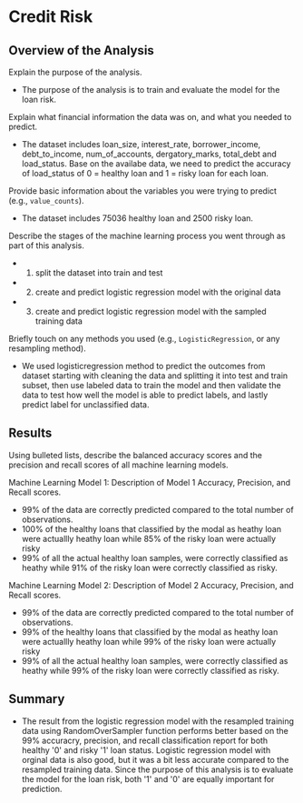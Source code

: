 # Credit Risk

## Overview of the Analysis

Explain the purpose of the analysis.
* The purpose of the analysis is to train and evaluate the model for the loan risk. 

Explain what financial information the data was on, and what you needed to predict.
* The dataset includes loan_size, interest_rate, borrower_income, debt_to_income, num_of_accounts, dergatory_marks, total_debt and load_status. Base on the availabe data, we need to predict the accuracy of load_status of 0 = healthy loan and 1 = risky loan for each loan. 

Provide basic information about the variables you were trying to predict (e.g., `value_counts`).
* The dataset includes 75036 healthy loan and 2500 risky loan.

Describe the stages of the machine learning process you went through as part of this analysis.
* 1. split the dataset into train and test
* 2. create and predict logistic regression model with the original data
* 3. create and predict logistic regression model with the sampled training data

Briefly touch on any methods you used (e.g., `LogisticRegression`, or any resampling method).
* We used logisticregression method to predict the outcomes from dataset starting with cleaning the data and splitting it into test and train subset, then use labeled data to train the model and then validate the data to test how well the model is able to predict labels, and lastly predict label for unclassified data. 

## Results

Using bulleted lists, describe the balanced accuracy scores and the precision and recall scores of all machine learning models.

Machine Learning Model 1:
Description of Model 1 Accuracy, Precision, and Recall scores.
  * 99% of the data are correctly predicted compared to the total number of observations. 
  * 100% of the healthy loans that classified by the modal as heathy loan were actuallly heathy loan while 85% of the risky loan were actually risky
  * 99% of all the actual healthy loan samples, were correctly classified as heathy while 91% of the risky loan were correctly classified as risky. 

Machine Learning Model 2:
Description of Model 2 Accuracy, Precision, and Recall scores.
  * 99% of the data are correctly predicted compared to the total number of observations. 
  * 99% of the healthy loans that classified by the modal as heathy loan were actuallly heathy loan while 99% of the risky loan were actually risky
  * 99% of all the actual healthy loan samples, were correctly classified as heathy while 99% of the risky loan were correctly classified as risky. 


## Summary
 * The result from the logistic regression model with the resampled training data using RandomOverSampler function performs better based on the 99% accuracry, precision, and recall classification report for both healthy '0' and risky '1' loan status. Logistic regression model with orginal data is also good, but it was a bit less accurate compared to the resampled training data. Since the purpose of this analysis is to evaluate the model for the loan risk, both '1' and '0' are equally important for prediction. 
